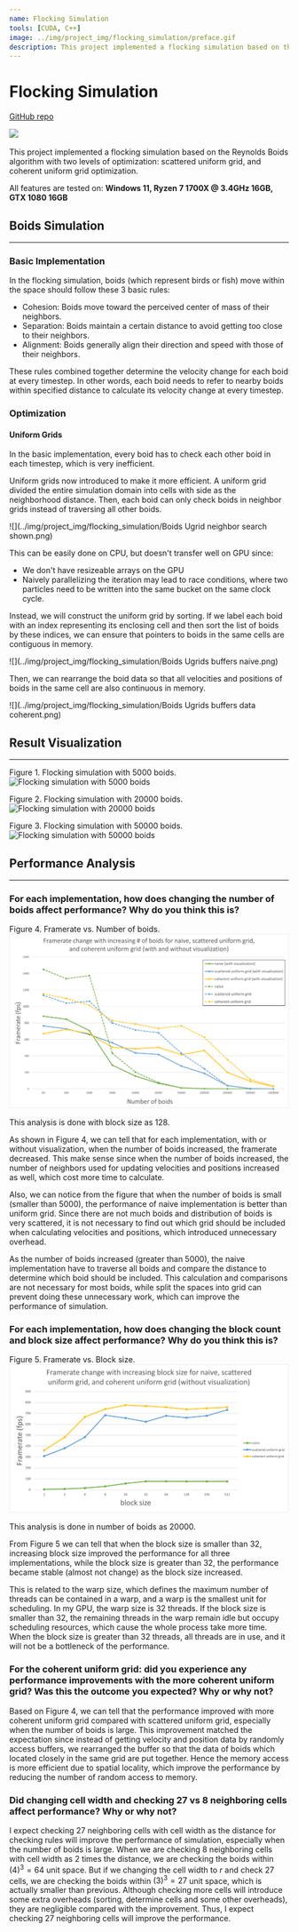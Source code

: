 ```yaml
---
name: Flocking Simulation
tools: [CUDA, C++]
image: ../img/project_img/flocking_simulation/preface.gif
description: This project implemented a flocking simulation based on the Reynolds Boids algorithm with two levels of optimization - scattered uniform grid, and coherent uniform grid optimization.
---
```


# Flocking Simulation

[GitHub repo](https://github.com/TongHuoAo/Project1-CUDA-Flocking)

![](../img/project_img/flocking_simulation/preface.gif)

This project implemented a flocking simulation based on the Reynolds Boids algorithm with two levels of optimization: scattered uniform grid, and coherent uniform grid optimization.

All features are tested on: **Windows 11, Ryzen 7 1700X @ 3.4GHz 16GB, GTX 1080 16GB**


## Boids Simulation
-------
### Basic Implementation
In the flocking simulation, boids (which represent birds or fish) move within the space should follow these 3 basic rules:

* Cohesion: Boids move toward the perceived center of mass of their neighbors.
* Separation: Boids maintain a certain distance to avoid getting too close to their neighbors.
* Alignment: Boids generally align their direction and speed with those of their neighbors.

These rules combined together determine the velocity change for each boid at every timestep. In other words, each boid needs to refer to nearby boids within specified distance to calculate its velocity change at every timestep.

### Optimization
#### Uniform Grids
In the basic implementation, every boid has to check each other boid in each timestep, which is very inefficient. 

Uniform grids now introduced to make it more efficient. A uniform grid divided the entire simulation domain into cells with side as the neighborhood distance. Then, each boid can only check boids in neighbor grids instead of traversing all other boids. 

![](../img/project_img/flocking_simulation/Boids Ugrid neighbor search shown.png)

This can be easily done on CPU, but doesn't transfer well on GPU since:
* We don't have resizeable arrays on the GPU
* Naively parallelizing the iteration may lead to race conditions, where two particles need to be written into the same bucket on the same clock cycle.

Instead, we will construct the uniform grid by sorting. If we label each boid with an index representing its enclosing cell and then sort the list of boids by these indices, we can ensure that pointers to boids in the same cells are contiguous in memory.

![](../img/project_img/flocking_simulation/Boids Ugrids buffers naive.png)

Then, we can rearrange the boid data so that all velocities and positions of boids in the same cell are also continuous in memory.

![](../img/project_img/flocking_simulation/Boids Ugrids buffers data coherent.png)

## Result Visualization
-------
Figure 1. Flocking simulation with 5000 boids.
![Flocking simulation with 5000 boids](../img/project_img/flocking_simulation/boid5000.gif)

Figure 2. Flocking simulation with 20000 boids.
![Flocking simulation with 20000 boids](../img/project_img/flocking_simulation/boid20000.gif)

Figure 3. Flocking simulation with 50000 boids.
![Flocking simulation with 50000 boids](../img/project_img/flocking_simulation/boid50000.gif)

## Performance Analysis
-------
### For each implementation, how does changing the number of boids affect performance? Why do you think this is?
Figure 4. Framerate vs. Number of boids.
![Framerate vs. Number of boids](../img/project_img/flocking_simulation/framerate_vs_number__of_boids.png)

This analysis is done with block size as 128. 

As shown in Figure 4, we can tell that for each implementation, with or without visualization, when the number of boids increased, the framerate decreased. This make sense since when the number of boids increased, the number of neighbors used for updating velocities and positions increased as well, which cost more time to calculate.

Also, we can notice from the figure that when the number of boids is small (smaller than 5000), the performance of naive implementation is better than uniform grid. Since there are not much boids and distribution of boids is very scattered, it is not necessary to find out which grid should be included when calculating velocities and positions, which introduced unnecessary overhead. 

As the number of boids increased (greater than 5000), the naive implementation have to traverse all boids and compare the distance to determine which boid should be included. This calculation and comparisons are not necessary for most boids, while split the spaces into grid can prevent doing these unnecessary work, which can improve the performance of simulation. 


### For each implementation, how does changing the block count and block size affect performance? Why do you think this is?
Figure 5. Framerate vs. Block size.
![Framerate vs. Block size](../img/project_img/flocking_simulation/framerate_vs_block_size.png)

This analysis is done in number of boids as 20000.

From Figure 5 we can tell that when the block size is smaller than 32, increasing block size improved the performance for all three implementations, while the block size is greater than 32, the performance became stable (almost not change) as the block size increased. 

This is related to the warp size, which defines the maximum number of threads can be contained in a warp, and a warp is the smallest unit for scheduling. In my GPU, the warp size is 32 threads. If the block size is smaller than 32, the remaining threads in the warp remain idle but occupy scheduling resources, which cause the whole process take more time. When the block size is greater than 32 threads, all threads are in use, and it will not be a bottleneck of the performance.


### For the coherent uniform grid: did you experience any performance improvements with the more coherent uniform grid? Was this the outcome you expected? Why or why not?

Based on Figure 4, we can tell that the performance improved with more coherent uniform grid compared with scattered uniform grid, especially when the number of boids is large. This improvement matched the expectation since instead of getting velocity and position data by randomly access buffers, we rearranged the buffer so that the data of boids which located closely in the same grid are put together. Hence the memory access is more efficient due to spatial locality, which improve the performance by reducing the number of random access to memory.


### Did changing cell width and checking 27 vs 8 neighboring cells affect performance? Why or why not?

I expect checking 27 neighboring cells with cell width as the distance for checking rules will improve the performance of simulation, especially when the number of boids is large. When we are checking 8 neighboring cells with cell width as $2$ times the distance, we are checking the boids within $(4)^3 = 64$ unit space. But if we changing the cell width to $r$ and check 27 cells, we are checking the boids within $(3)^3 = 27$ unit space, which is actually smaller than previous. Although checking more cells will introduce some extra overheads (sorting, determine cells and some other overheads), they are negligible compared with the improvement. Thus, I expect checking 27 neighboring cells will improve the performance.